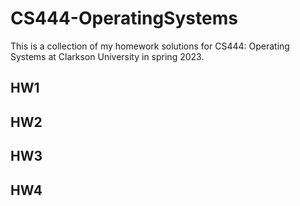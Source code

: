 # CS444-OperatingSystems
This is a collection of my homework solutions for CS444: Operating Systems at Clarkson University in spring 2023.

## HW1

## HW2

## HW3

## HW4
